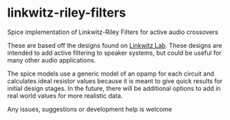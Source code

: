 # linkwitz-riley-filters
Spice implementation of Linkwitz-Riley Filters for active audio crossovers

These are based off the designs found on [Linkwitz Lab](https://www.linkwitzlab.com/filters.htm). These designs are intended to add active filtering to speaker systems, but could be useful for many other audio applications.

The spice models use a generic model of an opamp for each circuit and calculates ideal resistor values because it is meant to give quick results for initial design stages. In the future, there will be additional options to add in real world values for more realistic data.

Any issues, suggestions or development help is welcome
